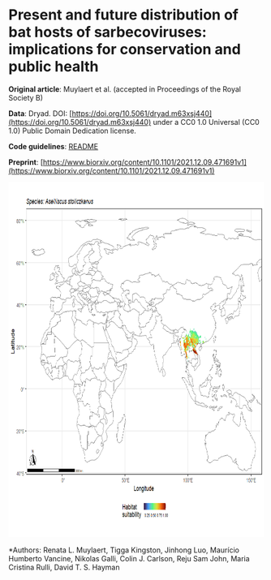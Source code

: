 # Present and future distribution of bat hosts of sarbecoviruses: implications for conservation and public health

**Original article**: Muylaert et al. (accepted in Proceedings of the Royal Society B)

**Data**: Dryad. DOI: [https://doi.org/10.5061/dryad.m63xsj440](https://doi.org/10.5061/dryad.m63xsj440) under a
CC0 1.0 Universal (CC0 1.0) Public Domain Dedication license.

**Code guidelines**: [README](https://github.com/renatamuy/dynamic/blob/main/distribution_models/README.md)

**Preprint**: [https://www.biorxiv.org/content/10.1101/2021.12.09.471691v1](https://www.biorxiv.org/content/10.1101/2021.12.09.471691v1)

<img src="https://github.com/renatamuy/dynamic/blob/main/anim_intersected.gif" width="800" height="700" />

*Authors: Renata L. Muylaert, Tigga Kingston, Jinhong Luo, Maurício Humberto Vancine, Nikolas Galli, Colin J. Carlson, Reju Sam John, Maria Cristina Rulli, David T. S. Hayman


